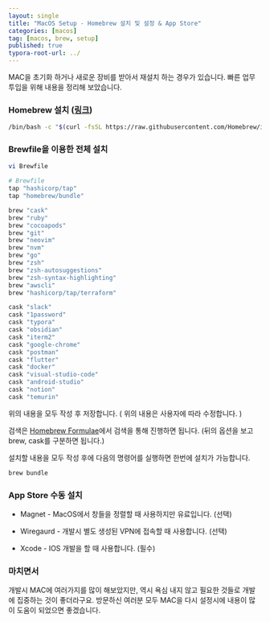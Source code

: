 ```yaml
---
layout: single
title: "MacOS Setup - Homebrew 설치 및 설정 & App Store"
categories: [macos]
tag: [macos, brew, setup]
published: true
typora-root-url: ../
---
```


MAC을 초기화 하거나 새로운 장비를 받아서 재설치 하는 경우가 있습니다. 빠른 업무 투입을 위해 내용을 정리해 보았습니다.

### Homebrew 설치 (<a href="https://brew.sh/" target="_blank" rel="noreferrer noopener">링크</a>)

```bash
/bin/bash -c "$(curl -fsSL https://raw.githubusercontent.com/Homebrew/install/HEAD/install.sh)"
```

### Brewfile을 이용한 전체 설치

```bash
vi Brewfile
```

```bash
# Brewfile
tap "hashicorp/tap"
tap "homebrew/bundle"

brew "cask"
brew "ruby"
brew "cocoapods"
brew "git"
brew "neovim"
brew "nvm"
brew "go"
brew "zsh"
brew "zsh-autosuggestions"
brew "zsh-syntax-highlighting"
brew "awscli"
brew "hashicorp/tap/terraform"

cask "slack"
cask "1password"
cask "typora"
cask "obsidian"
cask "iterm2"
cask "google-chrome"
cask "postman"
cask "flutter"
cask "docker"
cask "visual-studio-code"
cask "android-studio"
cask "notion"
cask "temurin"
```

위의 내용을 모두 작성 후 저장합니다. ( 위의 내용은 사용자에 따라 수정합니다. )

검색은 <a href="https://formulae.brew.sh/" target="_blank" rel="noreferrer noopener">Homebrew Formulae</a>에서 검색을 통해 진행하면 됩니다. (뒤의 옵션을 보고 brew, cask를 구분하면 됩니다.)

설치할 내용을 모두 작성 후에 다음의 명령어를 실행하면 한번에 설치가 가능합니다.

```bash
brew bundle
```

### App Store 수동 설치

- Magnet - MacOS에서 창들을 정렬할 때 사용하지만 유료입니다. (선택)

- Wiregaurd - 개발시 별도 생성된 VPN에 접속할 때 사용합니다. (선택)

- Xcode - IOS 개발을 할 때 사용합니다. (필수)

### 마치면서

개발시 MAC에 여러가지를 많이 해보았지만, 역시 욕심 내지 않고 필요한 것들로 개발에 집중하는 것이 좋더라구요. 방문하신 여러분 모두 MAC을 다시 설정시에 내용이 많이 도움이 되었으면 좋겠습니다.

